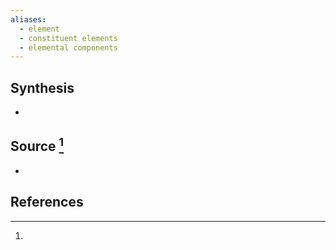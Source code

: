 ```yaml
---
aliases:
  - element
  - constituent elements
  - elemental components
---
```

## Synthesis
- 
## Source [^1]
- 
## References

[^1]: